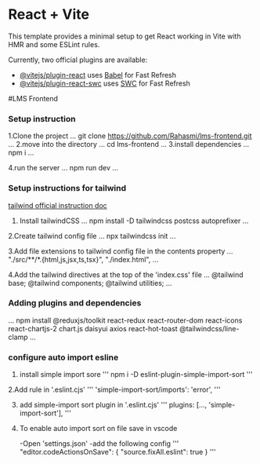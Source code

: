 # React + Vite

This template provides a minimal setup to get React working in Vite with HMR and some ESLint rules.

Currently, two official plugins are available:

- [@vitejs/plugin-react](https://github.com/vitejs/vite-plugin-react/blob/main/packages/plugin-react/README.md) uses [Babel](https://babeljs.io/) for Fast Refresh
- [@vitejs/plugin-react-swc](https://github.com/vitejs/vite-plugin-react-swc) uses [SWC](https://swc.rs/) for Fast Refresh

#LMS Frontend

### Setup instruction
1.Clone the project
...
    git clone https://github.com/Rahasmi/lms-frontend.git
...
2.move into the directory
...
    cd lms-frontend
...
3.install dependencies
...
    npm i
...

4.run the server
...
    npm run dev
...

### Setup instructions for tailwind
[tailwind official instruction doc](https://tailwindcss.com/docs/installation)

1. Install tailwindCSS
...
    npm install -D tailwindcss postcss autoprefixer
...

2.Create tailwind config file
...
    npx tailwindcss init
...

3.Add file extensions to tailwind config file in the contents property
...
    "./src/**/*.{html,js,jsx,ts,tsx}", "./index.html",
...

4.Add the tailwind directives at the top of the 'index.css' file
...
    @tailwind base;
    @tailwind components;
    @tailwind utilities;
...
### Adding plugins and dependencies
...
    npm install @reduxjs/toolkit react-redux react-router-dom react-icons react-chartjs-2 chart.js daisyui axios react-hot-toast @tailwindcss/line-clamp
...

### configure auto import esline

1. install simple import sore
'''
npm i -D eslint-plugin-simple-import-sort
'''

2.Add rule in '.eslint.cjs'
'''
    'simple-import-sort/imports': 'error',
'''

3. add simple-import sort plugin in '.eslint.cjs'
'''
    plugins: [..., 'simple-import-sort'],
'''

4. To enable auto import sort on file save in vscode

    -Open 'settings.json'
    -add the following config
'''
    "editor.codeActionsOnSave": {
        "source.fixAll.eslint": true
    }
'''